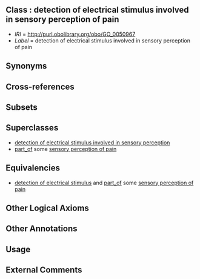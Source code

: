 
## Class : detection of electrical stimulus involved in sensory perception of pain

 * *IRI* = http://purl.obolibrary.org/obo/GO_0050967
 * *Label* = detection of electrical stimulus involved in sensory perception of pain

## Synonyms


## Cross-references


## Subsets


## Superclasses

 * [detection of electrical stimulus involved in sensory perception](../../GO/63/GO_0050963.md)
 * [part_of](../../BFO/50/BFO_0000050.md) some [sensory perception of pain](../../GO/33/GO_0019233.md)

## Equivalencies

 * [detection of electrical stimulus](../../GO/81/GO_0050981.md) and [part_of](../../BFO/50/BFO_0000050.md) some [sensory perception of pain](../../GO/33/GO_0019233.md)

## Other Logical Axioms


## Other Annotations


## Usage


## External Comments


